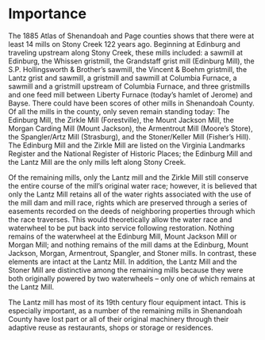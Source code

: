 # Importance

The 1885 Atlas of Shenandoah and Page counties shows that there were at least 14 mills on Stony Creek 122 years ago.  Beginning at Edinburg and traveling upstream along Stony Creek, these mills included:  a sawmill at Edinburg, the Whissen gristmill, the Grandstaff grist mill (Edinburg Mill), the S.P. Hollingsworth & Brother’s sawmill, the Vincent & Boehm gristmill, the Lantz grist and sawmill, a gristmill and sawmill at Columbia Furnace, a sawmill and a gristmill upstream of Columbia Furnace, and three gristmills and one feed mill between Liberty Furnace (today’s hamlet of Jerome) and Bayse.  There could have been scores of other mills in Shenandoah County.  Of all the mills in the county, only seven remain standing today:  The Edinburg Mill, the Zirkle Mill (Forestville), the Mount Jackson Mill, the Morgan Carding Mill (Mount Jackson), the Armentrout Mill (Moore’s Store), the Spangler/Artz Mill (Strasburg), and the Stoner/Keller Mill (Fisher’s Hill).   The Edinburg Mill and the Zirkle Mill are listed on the Virginia Landmarks Register and the National Register of Historic Places; the Edinburg Mill and the Lantz Mill are the only mills left along Stony Creek.
 
Of the remaining mills, only the Lantz mill and the Zirkle Mill still conserve the entire course of the mill’s original water race; however, it is believed that only the Lantz Mill retains all of the water rights associated with the use of the mill dam and mill race, rights which are preserved through a series of easements recorded on the deeds of neighboring properties through which the race traverses.  This would theoretically allow the water race and waterwheel to be put back into service following restoration.  Nothing remains of the waterwheel at the Edinburg Mill, Mount  Jackson Mill or Morgan Mill; and nothing remains of the mill dams at the Edinburg, Mount Jackson, Morgan, Armentrout, Spangler, and Stoner mills.  In contrast, these elements are intact at the Lantz Mill.  In addition, the Lantz Mill and the Stoner Mill are distinctive among the remaining mills because they were both originally powered by two waterwheels – only one of which remains at the Lantz Mill.
 
The Lantz mill has most of its 19th century flour equipment intact.  This is especially important, as a number of the remaining mills in Shenandoah County have lost part or all of their original machinery through their adaptive reuse as restaurants, shops or storage or residences.
